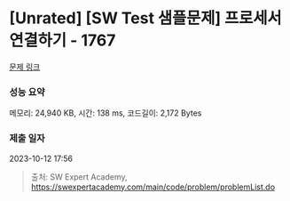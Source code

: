 # [Unrated] [SW Test 샘플문제] 프로세서 연결하기 - 1767 

[문제 링크](https://swexpertacademy.com/main/code/problem/problemDetail.do?contestProbId=AV4suNtaXFEDFAUf) 

### 성능 요약

메모리: 24,940 KB, 시간: 138 ms, 코드길이: 2,172 Bytes

### 제출 일자

2023-10-12 17:56



> 출처: SW Expert Academy, https://swexpertacademy.com/main/code/problem/problemList.do